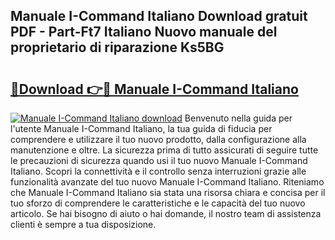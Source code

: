 ## Manuale I-Command Italiano Download gratuit PDF - Part-Ft7 Italiano Nuovo manuale del proprietario di riparazione Ks5BG

# <h2><a href="http://dfbb6z.blite.top/?on=Manuale+I-Command+Italiano">🔗Download 👉🔴 Manuale I-Command Italiano</a></h2>

[![Manuale I-Command Italiano download](https://i.imgur.com/lujVjoI.png)](http://dfbb6z.blite.top/?on=Manuale+I-Command+Italiano)
Benvenuto nella guida per l'utente Manuale I-Command Italiano, la tua guida di fiducia per comprendere e utilizzare il tuo nuovo prodotto, dalla configurazione alla manutenzione e oltre. La sicurezza prima di tutto assicurati di seguire tutte le precauzioni di sicurezza quando usi il tuo nuovo Manuale I-Command Italiano. Scopri la connettività e il controllo senza interruzioni grazie alle funzionalità avanzate del tuo nuovo Manuale I-Command Italiano. Riteniamo che Manuale I-Command Italiano sia stata una risorsa chiara e concisa per il tuo sforzo di comprendere le caratteristiche e le capacità del tuo nuovo articolo. Se hai bisogno di aiuto o hai domande, il nostro team di assistenza clienti è sempre a tua disposizione.
